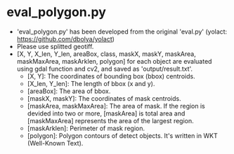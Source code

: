 # eval_polygon.py
- 'eval_polygon.py' has been developed from the original 'eval.py' (yolact: https://github.com/dbolya/yolact)
- Please use splitted geotiff.
- [X, Y, X_len, Y_len, areaBox, class, maskX, maskY, maskArea, maskMaxArea, maskArklen, polygon] for each object are evaluated using gdal function and cv2, and saved as 'output/result.txt'.
	- [X, Y]: The coordinates of bounding box (bbox) centroids.
	- [X_len, Y_len]: The length of bbox (x and y).
	- [areaBox]: The area of bbox.
	- [maskX, maskY]: The coordinates of mask centroids.
	- [maskArea, maskMaxArea]: The area of mask. If the region is devided into two or more, [maskArea] is total area and [maskMaxArea] represents the area of the largest region.
	- [maskArklen]: Perimeter of mask region.
	- [polygon]: Polygon contours of detect objects. It's written in WKT (Well-Known Text).